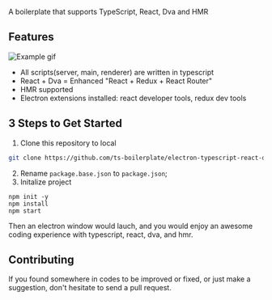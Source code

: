 A boilerplate that supports TypeScript, React, Dva and HMR


## Features
![Example gif](https://ts-boilerplate.github.io/CDN/electron-typescript-react-dva-boilderplate/example.gif)

* All scripts(server, main, renderer) are written in typescript
* React + Dva = Enhanced "React + Redux + React Router"
* HMR supported
* Electron extensions installed: react developer tools, redux dev tools




## 3 Steps to Get Started
1. Clone this repository to local
```bash
git clone https://github.com/ts-boilerplate/electron-typescript-react-dva-boilderplate.git
```
2. Rename `package.base.json` to `package.json`;
3. Initalize project
```base
npm init -y
npm install
npm start
```

Then an electron window would lauch, and you would enjoy an awesome coding experience with typescript, react, dva, and hmr.


## Contributing
If you found somewhere in codes to be improved or fixed, or just make a suggestion, don't hesitate to send a pull request.

